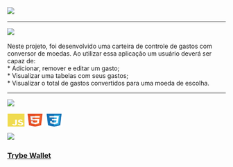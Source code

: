 
<div align="start">

<img src="https://img.shields.io/static/v1?label=Projeto&message=Trybe Wallet &color=red&style=for-the-badge&logo=github"/>

---   

<img src="https://img.shields.io/static/v1?label=Finalidade&message=Contexto&color=blue&style=for-the-badge&logo=github"/>
<p> Neste projeto, foi desenvolvido uma carteira de controle de gastos com conversor de moedas. Ao utilizar essa aplicação um usuário deverá ser capaz de:
<br>
* Adicionar, remover e editar um gasto;
<br>
* Visualizar uma tabelas com seus gastos;
<br>
* Visualizar o total de gastos convertidos para uma moeda de escolha.
</p>


---   

<img src="https://img.shields.io/static/v1?label=Habilidades Aprendidas&message=Ferramentas e Tecnologias&color=yellow&style=for-the-badge&logo=github"/>
<p></p> 
<img align="center" alt="Suelem-Js" height="30" width="40" src="https://raw.githubusercontent.com/devicons/devicon/master/icons/javascript/javascript-plain.svg">
<img align="center" alt="Suelem-HTML" height="30" width="40" src="https://raw.githubusercontent.com/devicons/devicon/master/icons/html5/html5-original.svg">
<img align="center" alt="Suelem-CSS" height="30" width="40" src="https://raw.githubusercontent.com/devicons/devicon/master/icons/css3/css3-original.svg">
<p></p> 

<img src="https://img.shields.io/static/v1?label=Link&message=Trybe Wallet&color=purple&style=for-the-badge&logo=github"/>

### <b> <a href="https://suelemmacedo.github.io/Shopping-Cart-Project/">Trybe Wallet</a> </b> <br>

</div>

<div align="center">

